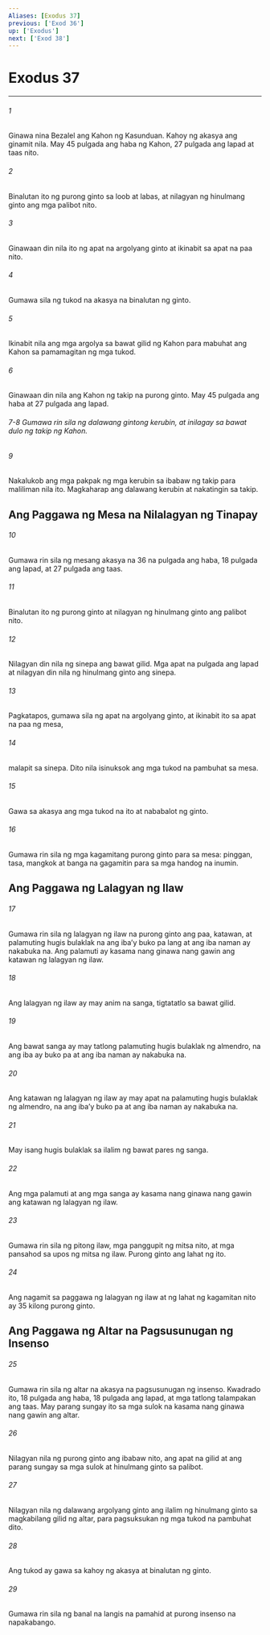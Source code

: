 ```yaml
---
Aliases: [Exodus 37]
previous: ['Exod 36']
up: ['Exodus']
next: ['Exod 38']
---
```

# Exodus 37

***






















###### 1 










Ginawa nina Bezalel ang Kahon ng Kasunduan. Kahoy ng akasya ang ginamit nila. May 45 pulgada ang haba ng Kahon, 27 pulgada ang lapad at taas nito. 





















###### 2 










Binalutan ito ng purong ginto sa loob at labas, at nilagyan ng hinulmang ginto ang mga palibot nito. 





















###### 3 










Ginawaan din nila ito ng apat na argolyang ginto at ikinabit sa apat na paa nito. 





















###### 4 










Gumawa sila ng tukod na akasya na binalutan ng ginto. 





















###### 5 










Ikinabit nila ang mga argolya sa bawat gilid ng Kahon para mabuhat ang Kahon sa pamamagitan ng mga tukod. 





















###### 6 










Ginawaan din nila ang Kahon ng takip na purong ginto. May 45 pulgada ang haba at 27 pulgada ang lapad.

###### 7-8 Gumawa rin sila ng dalawang gintong kerubin, at inilagay sa bawat dulo ng takip ng Kahon. 





















###### 9 










Nakalukob ang mga pakpak ng mga kerubin sa ibabaw ng takip para maliliman nila ito. Magkaharap ang dalawang kerubin at nakatingin sa takip.

## Ang Paggawa ng Mesa na Nilalagyan ng Tinapay 





















###### 10 










Gumawa rin sila ng mesang akasya na 36 na pulgada ang haba, 18 pulgada ang lapad, at 27 pulgada ang taas. 





















###### 11 










Binalutan ito ng purong ginto at nilagyan ng hinulmang ginto ang palibot nito. 





















###### 12 










Nilagyan din nila ng sinepa ang bawat gilid. Mga apat na pulgada ang lapad at nilagyan din nila ng hinulmang ginto ang sinepa. 





















###### 13 










Pagkatapos, gumawa sila ng apat na argolyang ginto, at ikinabit ito sa apat na paa ng mesa, 





















###### 14 










malapit sa sinepa. Dito nila isinuksok ang mga tukod na pambuhat sa mesa. 





















###### 15 










Gawa sa akasya ang mga tukod na ito at nababalot ng ginto. 





















###### 16 










Gumawa rin sila ng mga kagamitang purong ginto para sa mesa: pinggan, tasa, mangkok at banga na gagamitin para sa mga handog na inumin.

## Ang Paggawa ng Lalagyan ng Ilaw 





















###### 17 










Gumawa rin sila ng lalagyan ng ilaw na purong ginto ang paa, katawan, at palamuting hugis bulaklak na ang ibaʼy buko pa lang at ang iba naman ay nakabuka na. Ang palamuti ay kasama nang ginawa nang gawin ang katawan ng lalagyan ng ilaw. 





















###### 18 










Ang lalagyan ng ilaw ay may anim na sanga, tigtatatlo sa bawat gilid. 





















###### 19 










Ang bawat sanga ay may tatlong palamuting hugis bulaklak ng almendro, na ang iba ay buko pa at ang iba naman ay nakabuka na. 





















###### 20 










Ang katawan ng lalagyan ng ilaw ay may apat na palamuting hugis bulaklak ng almendro, na ang ibaʼy buko pa at ang iba naman ay nakabuka na. 





















###### 21 










May isang hugis bulaklak sa ilalim ng bawat pares ng sanga. 





















###### 22 










Ang mga palamuti at ang mga sanga ay kasama nang ginawa nang gawin ang katawan ng lalagyan ng ilaw. 





















###### 23 










Gumawa rin sila ng pitong ilaw, mga panggupit ng mitsa nito, at mga pansahod sa upos ng mitsa ng ilaw. Purong ginto ang lahat ng ito. 





















###### 24 










Ang nagamit sa paggawa ng lalagyan ng ilaw at ng lahat ng kagamitan nito ay 35 kilong purong ginto.

## Ang Paggawa ng Altar na Pagsusunugan ng Insenso 





















###### 25 










Gumawa rin sila ng altar na akasya na pagsusunugan ng insenso. Kwadrado ito, 18 pulgada ang haba, 18 pulgada ang lapad, at mga tatlong talampakan ang taas. May parang sungay ito sa mga sulok na kasama nang ginawa nang gawin ang altar. 





















###### 26 










Nilagyan nila ng purong ginto ang ibabaw nito, ang apat na gilid at ang parang sungay sa mga sulok at hinulmang ginto sa palibot. 





















###### 27 










Nilagyan nila ng dalawang argolyang ginto ang ilalim ng hinulmang ginto sa magkabilang gilid ng altar, para pagsuksukan ng mga tukod na pambuhat dito. 





















###### 28 










Ang tukod ay gawa sa kahoy ng akasya at binalutan ng ginto. 





















###### 29 










Gumawa rin sila ng banal na langis na pamahid at purong insenso na napakabango.
